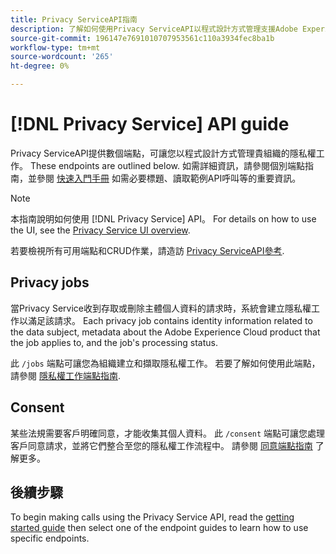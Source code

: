```yaml
---
title: Privacy ServiceAPI指南
description: 了解如何使用Privacy ServiceAPI以程式設計方式管理支援Adobe Experience Cloud應用程式的隱私權工作。
source-git-commit: 196147e7691010707953561c110a3934fec8ba1b
workflow-type: tm+mt
source-wordcount: '265'
ht-degree: 0%

---
```


# [!DNL Privacy Service] API guide

Privacy ServiceAPI提供數個端點，可讓您以程式設計方式管理貴組織的隱私權工作。 These endpoints are outlined below. 如需詳細資訊，請參閱個別端點指南，並參閱 [快速入門手冊](./getting-started.md) 如需必要標題、讀取範例API呼叫等的重要資訊。

>[!NOTE]
>
>本指南說明如何使用 [!DNL Privacy Service] API。 For details on how to use the UI, see the [Privacy Service UI overview](../ui/overview.md).

若要檢視所有可用端點和CRUD作業，請造訪 [Privacy ServiceAPI參考](https://www.adobe.io/experience-platform-apis/references/privacy-service/).

## Privacy jobs

當Privacy Service收到存取或刪除主體個人資料的請求時，系統會建立隱私權工作以滿足該請求。 Each privacy job contains identity information related to the data subject, metadata about the Adobe Experience Cloud product that the job applies to, and the job&#39;s processing status.

此 `/jobs` 端點可讓您為組織建立和擷取隱私權工作。 若要了解如何使用此端點，請參閱 [隱私權工作端點指南](./privacy-jobs.md).

## Consent

某些法規需要客戶明確同意，才能收集其個人資料。 此 `/consent` 端點可讓您處理客戶同意請求，並將它們整合至您的隱私權工作流程中。 請參閱 [同意端點指南](./consent.md) 了解更多。

## 後續步驟

To begin making calls using the Privacy Service API, read the [getting started guide](./getting-started.md) then select one of the endpoint guides to learn how to use specific endpoints.
